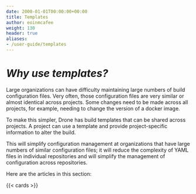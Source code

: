 ```yaml
---
date: 2000-01-01T00:00:00+00:00
title: Templates
author: eoinmcafee
weight: 130
header: true
aliases:
- /user-guide/templates
---
```


# _Why use templates?_

Large organizations can have difficulty maintaining large numbers of build configuration files. Very often, those configuration files are very similar or almost identical across projects. Some changes need to be made across all projects, for example, needing to change the version of a docker image.

To make this simpler, Drone has build templates that can be shared across projects. A project can use a template and provide project-specific information to alter the build.

This will simplify configuration management at organizations that have large numbers of similar configuration files; it will reduce the complexity of YAML files in individual repositories and will simplify the management of configuration across repositories.

Here are the articles in this section:

{{< cards >}}